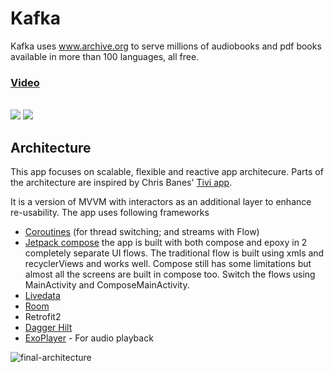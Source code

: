 # Kafka

Kafka uses www.archive.org to serve millions of audiobooks and pdf books available in more than 100 languages, all free.

### [Video](https://vimeo.com/user68598793/review/472788300/8256f4487c)

</br>


<img src="https://user-images.githubusercontent.com/6247940/95682401-47813b00-0be5-11eb-86c5-ffaf425dadad.png">
<img src="https://user-images.githubusercontent.com/6247940/95682455-95963e80-0be5-11eb-9a18-968620fd2a45.png">




## Architecture

This app focuses on scalable, flexible and reactive app architecure. Parts of the architecture are inspired by Chris Banes' [Tivi app](https://github.com/chrisbanes/tivi).

It is a version of MVVM with interactors as an additional layer to enhance re-usability. The app uses following frameworks


* [Coroutines](https://kotlinlang.org/docs/reference/coroutines-overview.html) (for thread switching; and streams with Flow)
* [Jetpack compose](https://developer.android.com/jetpack/compose) 
the app is built with both compose and epoxy in 2 completely separate UI flows. The traditional flow is built using xmls and recyclerViews and works well. Compose still has some limitations but almost all the screens are built in compose too. Switch the flows using MainActivity and ComposeMainActivity.
* [Livedata](https://developer.android.com/topic/libraries/architecture/livedata)
* [Room](https://developer.android.com/topic/libraries/architecture/room)
* Retrofit2
* [Dagger Hilt](https://dagger.dev/hilt/)
* [ExoPlayer](https://github.com/google/ExoPlayer) - For audio playback


![final-architecture](https://user-images.githubusercontent.com/6247940/75632907-cb5f5780-5c00-11ea-974d-ff7a5e8b0a21.png)
